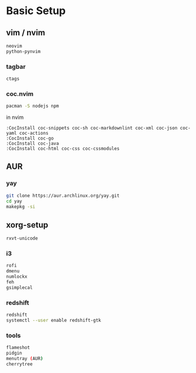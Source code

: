 # Basic Setup

## vim / nvim

```bash
neovim
python-pynvim
```

### tagbar

```bash
ctags
```

### coc.nvim

```bash
pacman -S nodejs npm
```

in nvim

```vim
:CocInstall coc-snippets coc-sh coc-markdownlint coc-xml coc-json coc-yaml coc-actions
:CocInstall coc-go
:CocInstall coc-java
:CocInstall coc-html coc-css coc-cssmodules

```

## AUR

### yay

```bash
git clone https://aur.archlinux.org/yay.git
cd yay
makepkg -si
```

## xorg-setup

```bash
rxvt-unicode
```

### i3

```bash
rofi
dmenu
numlockx
feh
gsimplecal
```

### redshift

```bash
redshift
systemctl --user enable redshift-gtk
```

### tools

```bash
flameshot
pidgin
menutray (AUR)
cherrytree
```
